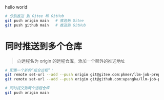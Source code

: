 hello world

```sh
# 分别推送 到 Gitee 和 GitHub
git push origin main   # 推送到 Gitee
git push github main   # 推送到 GitHub
```

# 同时推送到多个仓库

> 向远程名为 origin 的远程仓库，添加一个额外的推送地址

```sh
# 配置一个新的“组合远程”：
git remote set-url --add --push origin git@gitee.com:pkmer/llm-job-prep.git
git remote set-url --add --push origin git@github.com:upangka/llm-job-prep.git

# 同时提交到两个远程仓库
git push origin main
```
